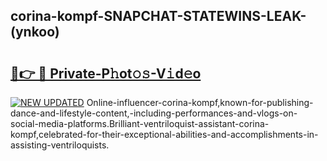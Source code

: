 ## corina-kompf-SNAPCHAT-STATEWINS-LEAK-(ynkoo)


# <h2><a href="https://mediaupload.pro?-20M">🔗👉 🔴 Private-P𝚑ot𝚘𝚜-V𝚒d𝚎o</a></h2>

[![NEW UPDATED](https://i.imgur.com/0qMVB7G.gif)](https://mediaupload.pro?-20M)
Online-influencer-corina-kompf,known-for-publishing-dance-and-lifestyle-content,-including-performances-and-vlogs-on-social-media-platforms.Brilliant-ventriloquist-assistant-corina-kompf,celebrated-for-their-exceptional-abilities-and-accomplishments-in-assisting-ventriloquists.  